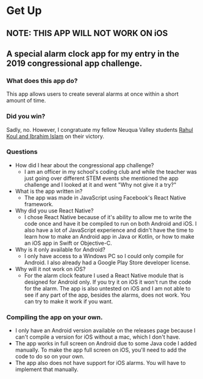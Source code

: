 # Get Up

## NOTE: THIS APP WILL **NOT** WORK ON iOS

## A special alarm clock app for my entry in the 2019 congressional app challenge.

### What does this app do?

This app allows users to create several alarms at once within a short amount of time.

### Did you win?
Sadly, no. However, I congratuate my fellow Neuqua Valley students [Rahul Koul and Ibrahim Islam](https://www.congressionalappchallenge.us/19-IL14) on their victory.

### Questions

- How did I hear about the congressional app challenge?
  - I am an officer in my school's coding club and while the teacher was just going over different STEM events she mentioned the app challenge and I looked at it and went "Why not give it a try?"
- What is the app written in?
  - The app was made in JavaScript using Facebook's React Native framework.
- Why did you use React Native?
  - I chose React Native because of it's ability to allow me to write the code once and have it be compiled to run on both Android and iOS. I also have a lot of JavaScript experience and didn't have the time to learn how to make an Android app in Java or Kotlin, or how to make an iOS app in Swift or Objective-C.
- Why is it only available for Android?
  - I only have access to a Windows PC so I could only compile for Android. I also already had a Google Play Store developer license.
- Why will it not work on iOS?
  - For the alarm clock feature I used a React Native module that is designed for Android only. If you try it on iOS it won't run the code for the alarm. The app is also untested on iOS and I am not able to see if any part of the app, besides the alarms, does not work. You can try to make it work if you want.

### Compiling the app on your own.

- I only have an Android version available on the releases page because I can't compile a version for iOS without a mac, which I don't have.
- The app works in full screen on Android due to some Java code I added manually. To make the app full screen on iOS, you'll need to add the code to do so on your own.
- The app also does not have support for iOS alarms. You will have to implement that manually.
